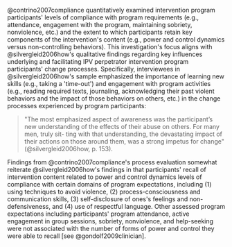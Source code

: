 @contrino2007compliance quantitatively examined intervention program participants' levels of compliance with program requirements (e.g., attendance, engagement with the program, maintaining sobriety, nonviolence, etc.) and the extent to which participants retain key components of the intervention's content (e.g., power and control dynamics versus non-controlling behaviors). This investigation's focus aligns with @silvergleid2006how\'s qualitative findings regarding key influences underlying and facilitating IPV perpetrator intervention program participants' change processes. Specifically,<!--both program participant and facilitator --> interviewees in @silvergleid2006how\'s sample emphasized the importance of learning new skills (e.g., taking a 'time-out') and engagement with program activities (e.g., reading required texts, journaling, acknowledging their past violent behaviors and the impact of those behaviors on others, etc.) in the change processes experienced by program participants:

> "The most emphasized aspect of awareness was the participant’s new understanding of the effects of their abuse on others. For many men, truly sit- ting with that understanding, the devastating impact of their actions on those around them, was a strong impetus for change" (@silvergleid2006how, p. 153).

Findings from @contrino2007compliance\'s process evaluation somewhat reiterate @silvergleid2006how\'s findings in that participants' recall of intervention content related to power and control dynamics  levels of compliance with certain domains of program expectations, including (1) using techniques to avoid violence, (2) process-consciousness and communication skills, (3) self-disclosure of ones's feelings and non-defensiveness, and (4) use of respectful language. Other assessed program expectations including participants' program attendance, active engagement in group sessions, sobriety, nonviolence, and help-seeking were not associated with the number of forms of power and control they were able to recall [see @gondolf2009clinician].
